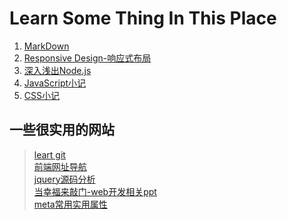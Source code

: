# Learn Some Thing In This Place

> 
1. [MarkDown](https://github.com/xishiyi7/learn-something/blob/master/--%20MarkDown.md)  
2. [Responsive Design-响应式布局](https://github.com/xishiyi7/learn-something/blob/master/--%20Responsive%20Design.md)  
3. [深入浅出Node.js](https://github.com/xishiyi7/learn-something/blob/master/--%20%E6%B7%B1%E5%85%A5%E6%B5%85%E5%87%BANode.js.md)  
4. [JavaScript小记](https://github.com/xishiyi7/learn-something/blob/master/--%20JavaScript%E5%B0%8F%E8%AE%B0.md)
5. [CSS小记](https://github.com/xishiyi7/learn-something/blob/master/--%20CSS%E5%B0%8F%E8%AE%B0.md)


## 一些很实用的网站
> [leart git](http://www.liaoxuefeng.com/wiki/0013739516305929606dd18361248578c67b8067c8c017b000/0013752340242354807e192f02a44359908df8a5643103a000)  
> [前端网址导航](http://www.whycss.com/)  
> [jquery源码分析](http://www.cnblogs.com/aaronjs/p/3279314.html)  
> [当幸福来敲门-web开发相关ppt](http://mienflying.bitbucket.org/#intro)  
> [meta常用实用属性](http://www.qianduan.net/meta-tags-list/)  
